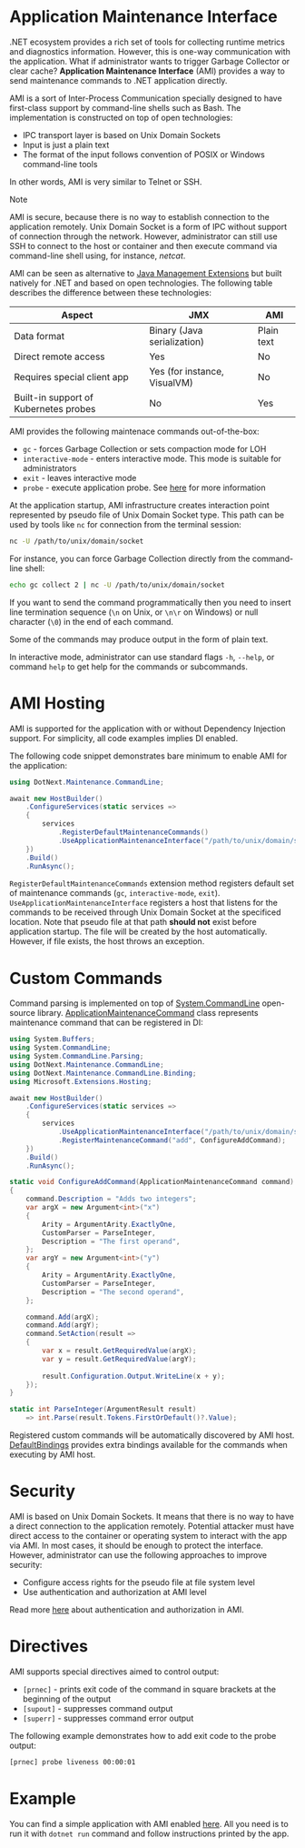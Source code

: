 Application Maintenance Interface
====
.NET ecosystem provides a rich set of tools for collecting runtime metrics and diagnostics information. However, this is one-way communication with the application. What if administrator wants to trigger Garbage Collector or clear cache? **Application Maintenance Interface** (AMI) provides a way to send maintenance commands to .NET application directly.

AMI is a sort of Inter-Process Communication specially designed to have first-class support by command-line shells such as Bash. The implementation is constructed on top of open technologies:
* IPC transport layer is based on Unix Domain Sockets
* Input is just a plain text
* The format of the input follows convention of POSIX or Windows command-line tools

In other words, AMI is very similar to Telnet or SSH.

> [!NOTE]
> AMI is secure, because there is no way to establish connection to the application remotely. Unix Domain Socket is a form of IPC without support of connection through the network. However, administrator can still use SSH to connect to the host or container and then execute command via command-line shell using, for instance, _netcat_.

AMI can be seen as alternative to [Java Management Extensions](https://docs.oracle.com/javase/8/docs/technotes/guides/jmx/index.html) but built natively for .NET and based on open technologies. The following table describes the difference between these technologies:

| Aspect | JMX | AMI |
| ---- | ---- | ---- |
| Data format | Binary (Java serialization) | Plain text |
| Direct remote access | Yes | No |
| Requires special client app | Yes (for instance, VisualVM) | No |
| Built-in support of Kubernetes probes | No | Yes |

AMI provides the following maintenace commands out-of-the-box:
* `gc` - forces Garbage Collection or sets compaction mode for LOH
* `interactive-mode` - enters interactive mode. This mode is suitable for administrators
* `exit` - leaves interactive mode
* `probe` - execute application probe. See [here](./probes.md) for more information

At the application startup, AMI infrastructure creates interaction point represented by pseudo file of Unix Domain Socket type. This path can be used by tools like `nc` for connection from the terminal session:
```sh
nc -U /path/to/unix/domain/socket
```

For instance, you can force Garbage Collection directly from the command-line shell:
```sh
echo gc collect 2 | nc -U /path/to/unix/domain/socket
```

If you want to send the command programmatically then you need to insert line termination sequence (`\n` on Unix, or `\n\r` on Windows) or null character (`\0`) in the end of each command.

Some of the commands may produce output in the form of plain text.

In interactive mode, administrator can use standard flags `-h`, `--help`, or command `help` to get help for the commands or subcommands.

# AMI Hosting
AMI is supported for the application with or without Dependency Injection support. For simplicity, all code examples implies DI enabled.

The following code snippet demonstrates bare minimum to enable AMI for the application:
```csharp
using DotNext.Maintenance.CommandLine;

await new HostBuilder()
    .ConfigureServices(static services =>
    {
        services
            .RegisterDefaultMaintenanceCommands()
            .UseApplicationMaintenanceInterface("/path/to/unix/domain/socket");
    })
    .Build()
    .RunAsync();
```

`RegisterDefaultMaintenanceCommands` extension method registers default set of maintenance commands (`gc`, `interactive-mode`, `exit`). `UseApplicationMaintenanceInterface` registers a host that listens for the commands to be received through Unix Domain Socket at the specificed location. Note that pseudo file at that path **should not** exist before application startup. The file will be created by the host automatically. However, if file exists, the host throws an exception.

# Custom Commands
Command parsing is implemented on top of [System.CommandLine](https://docs.microsoft.com/en-us/dotnet/standard/commandline/) open-source library. [ApplicationMaintenanceCommand](xref:DotNext.Maintenance.CommandLine.ApplicationMaintenanceCommand) class represents maintenance command that can be registered in DI:
```csharp
using System.Buffers;
using System.CommandLine;
using System.CommandLine.Parsing;
using DotNext.Maintenance.CommandLine;
using DotNext.Maintenance.CommandLine.Binding;
using Microsoft.Extensions.Hosting;

await new HostBuilder()
    .ConfigureServices(static services =>
    {
        services
            .UseApplicationMaintenanceInterface("/path/to/unix/domain/socket")
            .RegisterMaintenanceCommand("add", ConfigureAddCommand);
    })
    .Build()
    .RunAsync();

static void ConfigureAddCommand(ApplicationMaintenanceCommand command)
{
    command.Description = "Adds two integers";
    var argX = new Argument<int>("x")
    {
        Arity = ArgumentArity.ExactlyOne,
        CustomParser = ParseInteger,
        Description = "The first operand",
    };
    var argY = new Argument<int>("y")
    {
        Arity = ArgumentArity.ExactlyOne,
        CustomParser = ParseInteger,
        Description = "The second operand",
    };

    command.Add(argX);
    command.Add(argY);
    command.SetAction(result =>
    {
        var x = result.GetRequiredValue(argX);
        var y = result.GetRequiredValue(argY);
        
        result.Configuration.Output.WriteLine(x + y);
    });
}

static int ParseInteger(ArgumentResult result)
    => int.Parse(result.Tokens.FirstOrDefault()?.Value);
```

Registered custom commands will be automatically discovered by AMI host. [DefaultBindings](xref:DotNext.Maintenance.CommandLine.Binding.DefaultBindings) provides extra bindings available for the commands when executing by AMI host.

# Security
AMI is based on Unix Domain Sockets. It means that there is no way to have a direct connection to the application remotely. Potential attacker must have direct access to the container or operating system to interact with the app via AMI. In most cases, it should be enough to protect the interface. However, administrator can use the following approaches to improve security:
* Configure access rights for the pseudo file at file system level
* Use authentication and authorization at AMI level

Read more [here](./auth.md) about authentication and authorization in AMI.

# Directives
AMI supports special directives aimed to control output:
* `[prnec]` - prints exit code of the command in square brackets at the beginning of the output
* `[supout]` - suppresses command output
* `[superr]` - suppresses command error output

The following example demonstrates how to add exit code to the probe output:
```sh
[prnec] probe liveness 00:00:01
```

# Example
You can find a simple application with AMI enabled [here](https://github.com/dotnet/dotNext/tree/master/src/examples/CommandLineAMI). All you need is to run it with `dotnet run` command and follow instructions printed by the app.